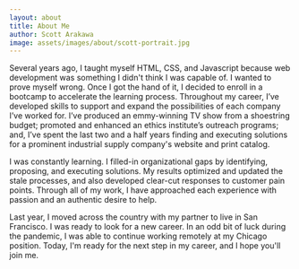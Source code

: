 ```yaml
---
layout: about
title: About Me
author: Scott Arakawa
image: assets/images/about/scott-portrait.jpg
---
```


Several years ago, I taught myself HTML, CSS, and Javascript because web development was something I didn't think I was capable of. I wanted to prove myself wrong. Once I got the hand of it, I decided to enroll in a bootcamp to accelerate the learning process. Throughout my career, I’ve developed skills to support and expand the possibilities of each company I’ve worked for. I’ve produced an emmy-winning TV show from a shoestring budget; promoted and enhanced an ethics institute’s outreach programs; and, I’ve spent the last two and a half years finding and executing solutions for a prominent industrial supply company's website and print catalog. 

I was constantly learning. I filled-in organizational gaps by identifying, proposing, and executing solutions. My results optimized and updated the stale processes, and also developed clear-cut responses to customer pain points. Through all of my work, I have approached each experience with passion and an authentic desire to help. 

Last year, I moved across the country with my partner to live in San Francisco. I was ready to look for a new career. In an odd bit of luck during the pandemic, I was able to continue working remotely at my Chicago position. Today, I'm ready for the next step in my career, and I hope you'll join me.
